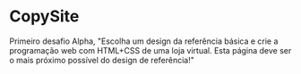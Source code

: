 # CopySite
Primeiro desafio Alpha, "Escolha um design da referência básica e crie a programação web com HTML+CSS de uma loja virtual.   Esta página deve ser o mais próximo possível do design de referência!"
